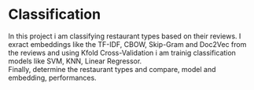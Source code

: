 # Classification

In this project i am classifying restaurant types based on their reviews. I exract embeddings like the TF-IDF, CBOW, Skip-Gram and Doc2Vec from the reviews and using Kfold Cross-Validation i am trainig
classification models like SVM, KNN, Linear Regressor.    
Finally, determine the restaurant types and compare, model and embedding, performances.
